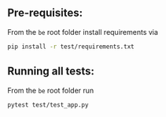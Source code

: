 ## Pre-requisites:
From the `be` root folder install requirements via
```sh
pip install -r test/requirements.txt
```
 
## Running all tests:
From the `be` root folder run
```sh
pytest test/test_app.py
```